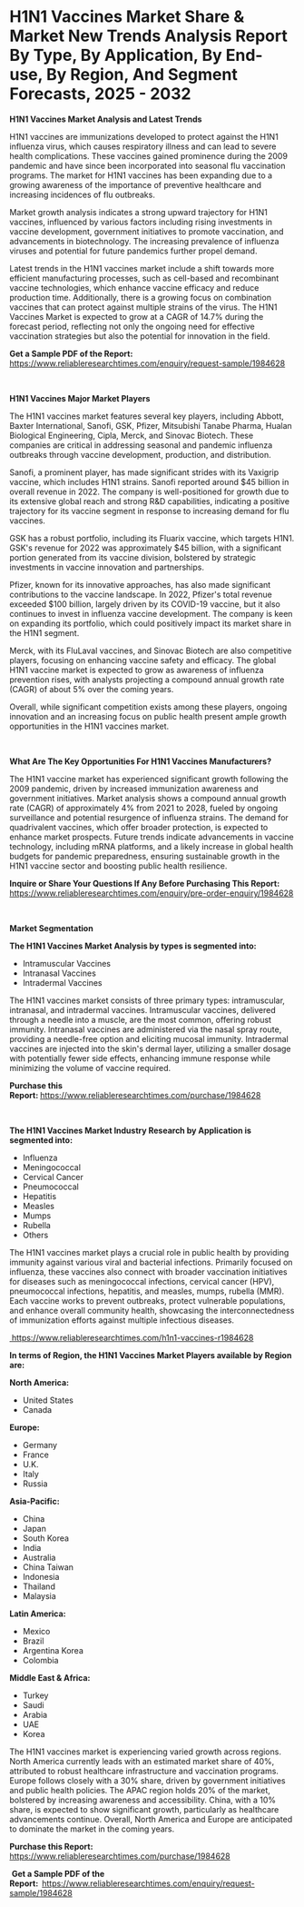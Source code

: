 <p><h1>H1N1 Vaccines Market Share & Market New Trends Analysis Report By Type, By Application, By End-use, By Region, And Segment Forecasts, 2025 - 2032</h1></p><p><strong>H1N1 Vaccines Market Analysis and Latest Trends</strong></p>
<p><p>H1N1 vaccines are immunizations developed to protect against the H1N1 influenza virus, which causes respiratory illness and can lead to severe health complications. These vaccines gained prominence during the 2009 pandemic and have since been incorporated into seasonal flu vaccination programs. The market for H1N1 vaccines has been expanding due to a growing awareness of the importance of preventive healthcare and increasing incidences of flu outbreaks.</p><p>Market growth analysis indicates a strong upward trajectory for H1N1 vaccines, influenced by various factors including rising investments in vaccine development, government initiatives to promote vaccination, and advancements in biotechnology. The increasing prevalence of influenza viruses and potential for future pandemics further propel demand.</p><p>Latest trends in the H1N1 vaccines market include a shift towards more efficient manufacturing processes, such as cell-based and recombinant vaccine technologies, which enhance vaccine efficacy and reduce production time. Additionally, there is a growing focus on combination vaccines that can protect against multiple strains of the virus. The H1N1 Vaccines Market is expected to grow at a CAGR of 14.7% during the forecast period, reflecting not only the ongoing need for effective vaccination strategies but also the potential for innovation in the field.</p></p>
<p><strong>Get a Sample PDF of the Report:&nbsp;</strong> <a href="https://www.reliableresearchtimes.com/enquiry/request-sample/1984628?utm_campaign=2220&utm_medium=2&utm_source=Github&utm_content=ia&utm_term=19042025&utm_id=h1n1-vaccines">https://www.reliableresearchtimes.com/enquiry/request-sample/1984628</a></p>
<p>&nbsp;</p>
<p><strong>H1N1 Vaccines Major Market Players</strong></p>
<p><p>The H1N1 vaccines market features several key players, including Abbott, Baxter International, Sanofi, GSK, Pfizer, Mitsubishi Tanabe Pharma, Hualan Biological Engineering, Cipla, Merck, and Sinovac Biotech. These companies are critical in addressing seasonal and pandemic influenza outbreaks through vaccine development, production, and distribution.</p><p>Sanofi, a prominent player, has made significant strides with its Vaxigrip vaccine, which includes H1N1 strains. Sanofi reported around $45 billion in overall revenue in 2022. The company is well-positioned for growth due to its extensive global reach and strong R&D capabilities, indicating a positive trajectory for its vaccine segment in response to increasing demand for flu vaccines.</p><p>GSK has a robust portfolio, including its Fluarix vaccine, which targets H1N1. GSK's revenue for 2022 was approximately $45 billion, with a significant portion generated from its vaccine division, bolstered by strategic investments in vaccine innovation and partnerships.</p><p>Pfizer, known for its innovative approaches, has also made significant contributions to the vaccine landscape. In 2022, Pfizer's total revenue exceeded $100 billion, largely driven by its COVID-19 vaccine, but it also continues to invest in influenza vaccine development. The company is keen on expanding its portfolio, which could positively impact its market share in the H1N1 segment.</p><p>Merck, with its FluLaval vaccines, and Sinovac Biotech are also competitive players, focusing on enhancing vaccine safety and efficacy. The global H1N1 vaccine market is expected to grow as awareness of influenza prevention rises, with analysts projecting a compound annual growth rate (CAGR) of about 5% over the coming years.</p><p>Overall, while significant competition exists among these players, ongoing innovation and an increasing focus on public health present ample growth opportunities in the H1N1 vaccines market.</p></p>
<p>&nbsp;</p>
<p><strong>What Are The Key Opportunities For H1N1 Vaccines Manufacturers?</strong></p>
<p><p>The H1N1 vaccine market has experienced significant growth following the 2009 pandemic, driven by increased immunization awareness and government initiatives. Market analysis shows a compound annual growth rate (CAGR) of approximately 4% from 2021 to 2028, fueled by ongoing surveillance and potential resurgence of influenza strains. The demand for quadrivalent vaccines, which offer broader protection, is expected to enhance market prospects. Future trends indicate advancements in vaccine technology, including mRNA platforms, and a likely increase in global health budgets for pandemic preparedness, ensuring sustainable growth in the H1N1 vaccine sector and boosting public health resilience.</p></p>
<p><strong>Inquire or Share Your Questions If Any Before Purchasing This Report:</strong> <a href="https://www.reliableresearchtimes.com/enquiry/pre-order-enquiry/1984628?utm_campaign=2220&utm_medium=2&utm_source=Github&utm_content=ia&utm_term=19042025&utm_id=h1n1-vaccines">https://www.reliableresearchtimes.com/enquiry/pre-order-enquiry/1984628</a></p>
<p>&nbsp;</p>
<p><strong>Market Segmentation</strong></p>
<p><strong>The H1N1 Vaccines Market Analysis by types is segmented into:</strong></p>
<p><ul><li>Intramuscular Vaccines</li><li>Intranasal Vaccines</li><li>Intradermal Vaccines</li></ul></p>
<p><p>The H1N1 vaccines market consists of three primary types: intramuscular, intranasal, and intradermal vaccines. Intramuscular vaccines, delivered through a needle into a muscle, are the most common, offering robust immunity. Intranasal vaccines are administered via the nasal spray route, providing a needle-free option and eliciting mucosal immunity. Intradermal vaccines are injected into the skin's dermal layer, utilizing a smaller dosage with potentially fewer side effects, enhancing immune response while minimizing the volume of vaccine required.</p></p>
<p><strong>Purchase this Report:&nbsp;</strong><a href="https://www.reliableresearchtimes.com/purchase/1984628?utm_campaign=2220&utm_medium=2&utm_source=Github&utm_content=ia&utm_term=19042025&utm_id=h1n1-vaccines">https://www.reliableresearchtimes.com/purchase/1984628</a></p>
<p>&nbsp;</p>
<p><strong>The H1N1 Vaccines Market Industry Research by Application is segmented into:</strong></p>
<p><ul><li>Influenza</li><li>Meningococcal</li><li>Cervical Cancer</li><li>Pneumococcal</li><li>Hepatitis</li><li>Measles</li><li>Mumps</li><li>Rubella</li><li>Others</li></ul></p>
<p><p>The H1N1 vaccines market plays a crucial role in public health by providing immunity against various viral and bacterial infections. Primarily focused on influenza, these vaccines also connect with broader vaccination initiatives for diseases such as meningococcal infections, cervical cancer (HPV), pneumococcal infections, hepatitis, and measles, mumps, rubella (MMR). Each vaccine works to prevent outbreaks, protect vulnerable populations, and enhance overall community health, showcasing the interconnectedness of immunization efforts against multiple infectious diseases.</p></p>
<p><a href="https://www.reliableresearchtimes.com/h1n1-vaccines-r1984628?utm_campaign=2220&utm_medium=2&utm_source=Github&utm_content=ia&utm_term=19042025&utm_id=h1n1-vaccines">&nbsp;https://www.reliableresearchtimes.com/h1n1-vaccines-r1984628</a></p>
<p><strong>In terms of Region, the H1N1 Vaccines Market Players available by Region are:</strong></p>
<p>
    <p> <strong> North America: </strong>
        <ul>
            <li>United States</li>
            <li>Canada</li>
        </ul>
        </p> 
    <p> <strong> Europe: </strong>
        <ul>
            <li>Germany</li>
            <li>France</li>
            <li>U.K.</li>
            <li>Italy</li>
            <li>Russia</li>
        </ul>
        </p> 
    <p> <strong> Asia-Pacific: </strong>
        <ul>
            <li>China</li>
            <li>Japan</li>
            <li>South Korea</li>
            <li>India</li>
            <li>Australia</li>
            <li>China Taiwan</li>
            <li>Indonesia</li>
            <li>Thailand</li>
            <li>Malaysia</li>
        </ul>
        </p> 
    <p> <strong> Latin America: </strong>
        <ul>
            <li>Mexico</li>
            <li>Brazil</li>
            <li>Argentina Korea</li>
            <li>Colombia</li>
        </ul>
        </p> 
    <p> <strong> Middle East & Africa: </strong>
        <ul>
            <li>Turkey</li>
            <li>Saudi</li>
            <li>Arabia</li>
            <li>UAE</li>
            <li>Korea</li>
        </ul>
    </p>
    </p>
<p><p>The H1N1 vaccines market is experiencing varied growth across regions. North America currently leads with an estimated market share of 40%, attributed to robust healthcare infrastructure and vaccination programs. Europe follows closely with a 30% share, driven by government initiatives and public health policies. The APAC region holds 20% of the market, bolstered by increasing awareness and accessibility. China, with a 10% share, is expected to show significant growth, particularly as healthcare advancements continue. Overall, North America and Europe are anticipated to dominate the market in the coming years.</p></p>
<p><strong>Purchase this Report: </strong><a href="https://www.reliableresearchtimes.com/purchase/1984628?utm_campaign=2220&utm_medium=2&utm_source=Github&utm_content=ia&utm_term=19042025&utm_id=h1n1-vaccines">https://www.reliableresearchtimes.com/purchase/1984628</a></p>
<p>&nbsp;<strong>Get a Sample PDF of the Report:&nbsp;&nbsp;</strong><a href="https://www.reliableresearchtimes.com/enquiry/request-sample/1984628?utm_campaign=2220&utm_medium=2&utm_source=Github&utm_content=ia&utm_term=19042025&utm_id=h1n1-vaccines">https://www.reliableresearchtimes.com/enquiry/request-sample/1984628</a></p>
<p><strong></strong></p>
<p><p></p><p></p><p></p></p>